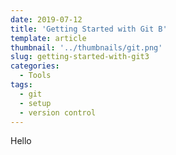 ```yaml
---
date: 2019-07-12
title: 'Getting Started with Git B'
template: article
thumbnail: '../thumbnails/git.png'
slug: getting-started-with-git3
categories:
  - Tools
tags:
  - git
  - setup
  - version control
---
```


Hello
